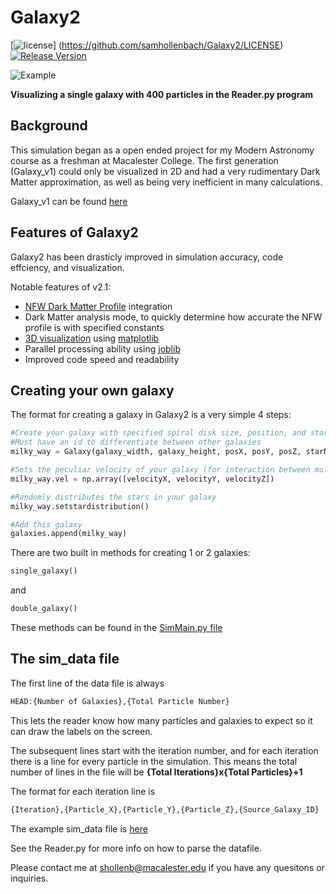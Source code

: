 # Galaxy2

[![license](https://img.shields.io/badge/license-MIT-brightgreen.svg?style=flat)]
(https://github.com/samhollenbach/Galaxy2/LICENSE)
[![Release Version](https://img.shields.io/badge/release-2.1-red.svg)](https://github.com/Tencent/mars/releases)


![Example](resources/galaxy2.gif "Example Galaxy shown with the Reader.py with 400 particles")

**Visualizing a single galaxy with 400 particles in the Reader.py program** 

## Background

This simulation began as a open ended project for my Modern Astronomy course as a freshman at Macalester College. The first generation (Galaxy_v1) could only be visualized in 2D and had a very rudimentary Dark Matter approximation, as well as being very inefficient in many calculations. 

Galaxy_v1 can be found [here](https://github.com/samhollenbach/Galaxy)

## Features of Galaxy2

Galaxy2 has been drasticly improved in simulation accuracy, code effciency, and visualization.


Notable features of v2.1:

* [NFW Dark Matter Profile](https://en.wikipedia.org/wiki/Navarro%E2%80%93Frenk%E2%80%93White_profile) integration
* Dark Matter analysis mode, to quickly determine how accurate the NFW profile is with specified constants
* [3D visualization](https://github.com/samhollenbach/Galaxy2/blob/master/Reader.py) using [matplotlib](http://matplotlib.org/)
* Parallel processing ability using [joblib](https://pythonhosted.org/joblib/)
* Improved code speed and readability

## Creating your own galaxy

The format for creating a galaxy in Galaxy2 is a very simple 4 steps:

```python
#Create your galaxy with specified spiral disk size, position, and star number
#Must have an id to differentiate between other galaxies
milky_way = Galaxy(galaxy_width, galaxy_height, posX, posY, posZ, starNum, id)
```

```python
#Sets the peculiar velocity of your galaxy (for interaction between multiple galaxies)
milky_way.vel = np.array([velocityX, velocityY, velocityZ])
```

```python
#Randomly distributes the stars in your galaxy 
milky_way.setstardistribution() 
```

```python
#Add this galaxy
galaxies.append(milky_way)
```

There are two built in methods for creating 1 or 2 galaxies:
```python
single_galaxy()
```
and
```python
double_galaxy()
```
These methods can be found in the [SimMain.py file](https://github.com/samhollenbach/Galaxy2/blob/master/SimMain.py)

## The sim_data file

The first line of the data file is always
```python
HEAD:{Number of Galaxies},{Total Particle Number}
```
This lets the reader know how many particles and galaxies to expect so it can draw the labels on the screen.


The subsequent lines start with the iteration number, and for each iteration there is a line for every particle in the simulation. This means the total number of lines in the file will be **{Total Iterations}x{Total Particles}+1**

The format for each iteration line is
```python
{Iteration},{Particle_X},{Particle_Y},{Particle_Z},{Source_Galaxy_ID}
```

The example sim_data file is [here](https://github.com/samhollenbach/Galaxy2/blob/master/sim_data.txt)

See the Reader.py for more info on how to parse the datafile.


Please contact me at shollenb@macalester.edu if you have any quesitons or inquiries.
